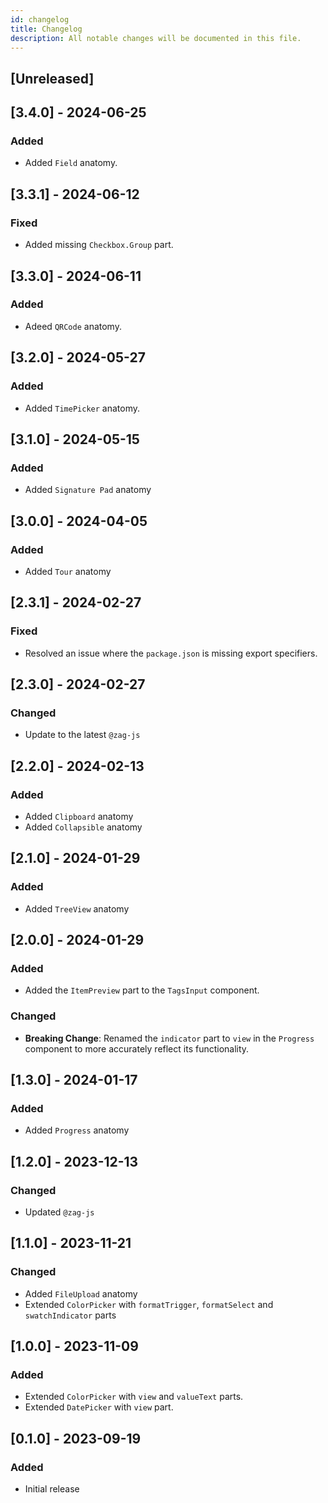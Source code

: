 ```yaml
---
id: changelog
title: Changelog
description: All notable changes will be documented in this file.
---
```


## [Unreleased]

## [3.4.0] - 2024-06-25

### Added

- Added `Field` anatomy.

## [3.3.1] - 2024-06-12

### Fixed

- Added missing `Checkbox.Group` part.

## [3.3.0] - 2024-06-11

### Added

- Adeed `QRCode` anatomy.

## [3.2.0] - 2024-05-27

### Added

- Added `TimePicker` anatomy.

## [3.1.0] - 2024-05-15

### Added

- Added `Signature Pad` anatomy

## [3.0.0] - 2024-04-05

### Added

- Added `Tour` anatomy

## [2.3.1] - 2024-02-27

### Fixed

- Resolved an issue where the `package.json` is missing export specifiers.

## [2.3.0] - 2024-02-27

### Changed

- Update to the latest `@zag-js`

## [2.2.0] - 2024-02-13

### Added

- Added `Clipboard` anatomy
- Added `Collapsible` anatomy

## [2.1.0] - 2024-01-29

### Added

- Added `TreeView` anatomy

## [2.0.0] - 2024-01-29

### Added

- Added the `ItemPreview` part to the `TagsInput` component.

### Changed

- **Breaking Change**: Renamed the `indicator` part to `view` in the `Progress` component to more
  accurately reflect its functionality.

## [1.3.0] - 2024-01-17

### Added

- Added `Progress` anatomy

## [1.2.0] - 2023-12-13

### Changed

- Updated `@zag-js`

## [1.1.0] - 2023-11-21

### Changed

- Added `FileUpload` anatomy
- Extended `ColorPicker` with `formatTrigger`, `formatSelect` and `swatchIndicator` parts

## [1.0.0] - 2023-11-09

### Added

- Extended `ColorPicker` with `view` and `valueText` parts.
- Extended `DatePicker` with `view` part.

## [0.1.0] - 2023-09-19

### Added

- Initial release
